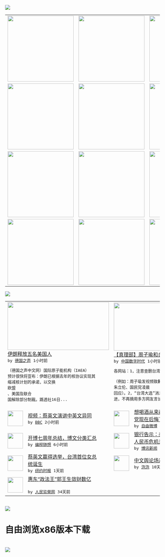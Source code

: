 

<a href="https://github.com/greatfire/z/raw/master/FreeBrowser.apk"><img src="https://raw.githubusercontent.com/greatfire/wiki/master/x/header.png" /></a><table><tr><td width="262" align="center" valign="center"><a href="https://github.com/greatfire/wiki/wiki/nyt" title="纽约时报中文网 国际纵览"><img src="https://raw.githubusercontent.com/greatfire/wiki/master/x/nyt_flag.png" width="215"/></a></td><td width="262" align="center" valign="center"><a href="https://github.com/greatfire/wiki/wiki/dw" title=""><img src="https://raw.githubusercontent.com/greatfire/wiki/master/x/dw_flag.png" width="215"/></a></td><td width="262" align="center" valign="center"><a href="https://github.com/greatfire/wiki/wiki/rmjd" title=""><img src="https://raw.githubusercontent.com/greatfire/wiki/master/x/rmjd_flag.png" width="215"/></a></td></tr><tr><td width="262" align="center" valign="center"><a href="https://github.com/paopaonetizen/website" title="泡泡 - 未经审查的互联网信息"><img src="https://raw.githubusercontent.com/greatfire/wiki/master/x/pp_flag.png" width="215"/></a></td><td width="262" align="center" valign="center"><a href="https://github.com/getlantern/mirror" title="以及自由微博和GreatFire.org官方中文论坛"><img src="https://raw.githubusercontent.com/greatfire/wiki/master/x/lantern_flag.png" width="215"/></a></td><td width="262" align="center" valign="center"><a href="https://github.com/cdtmirrors/m/" title=""><img src="https://raw.githubusercontent.com/greatfire/wiki/master/x/cdt_flag.png" width="215"/></a></td></tr><tr><td width="262" align="center" valign="center"><a href="https://github.com/program-think/blog" title="编程随想的博客"><img src="https://raw.githubusercontent.com/greatfire/wiki/master/x/pt_flag.png" width="215"/></a></td><td width="262" align="center" valign="center"><a href="https://github.com/greatfire/wiki/wiki/bbc" title=""><img src="https://raw.githubusercontent.com/greatfire/wiki/master/x/bbc_flag.png" width="215"/></a></td><td width="262" align="center" valign="center"><a href="https://github.com/freeweibo/s" title="自由微博 - 匿名和不受屏蔽的新浪微博搜索"><img src="https://raw.githubusercontent.com/greatfire/wiki/master/x/fw_flag.png" width="215"/></a></td></tr><tr><td width="262" align="center" valign="center"><a href="https://github.com/greatfire/wiki/wiki/google" title=""><img src="https://raw.githubusercontent.com/greatfire/wiki/master/x/google_flag.png" width="215"/></a></td><td width="262" align="center" valign="center"><a href="https://github.com/bxnews/boxun" title=""><img src="https://raw.githubusercontent.com/greatfire/wiki/master/x/bx_flag.png" width="215"/></a></td><td width="262" align="center" valign="center"><a href="https://github.com/greatfire/wiki/wiki/open-source" title="欢迎访问GreatFire.org开发者项目网站"><img src="https://raw.githubusercontent.com/greatfire/wiki/master/x/open-source_flag.png" width="215"/></a></td></tr></table><img src="https://raw.githubusercontent.com/greatfire/wiki/master/x/newsfeed text.png" /><table cols="4"><tr><td colspan="2" width="380"><a href="http://dw.com/p/1HeoA?maca=chi-GK-text-greatfire-all-chinese-15625-xml-mrss"><img src="http://www.dw.com/image/0,,18984759_302,00.jpg" width="330" height="156"/></a></br><a href="http://dw.com/p/1HeoA?maca=chi-GK-text-greatfire-all-chinese-15625-xml-mrss">伊朗释放五名美国人</a></br><kbd> by <a href="http://dw.de">德国之声</a> 1小时前 </kbd></br><pre>（德国之声中文网）国际原子能机构（IAEA）<br/>预计很快将宣布：伊朗已根据去年的核协议实现其<br/>缩减核计划的承诺，以交换欧盟、美国及联合<br/>国解除部分制裁。路透社16日...</pre></td><td colspan="2" width="380"><a href="http://feedproxy.google.com/~r/chinadigitaltimes/main-page/~3/46HbsQ6GHQQ/"><img src="https://raw.githubusercontent.com/greatfire/wiki/master/x/cdt_logo_b.png" width="330" height="156"/></a></br><a href="http://feedproxy.google.com/~r/chinadigitaltimes/main-page/~3/46HbsQ6GHQQ/">【真理部】周子瑜和台湾大选</a></br><kbd> by <a href="http://chinadigitaltimes.net/chinese/">中国数字时代</a> 1小时前 </kbd></br><pre>各网站：1，注意查删台湾艺人周子瑜相关报道 <br/>（例如：周子瑜发视频致歉 朱立伦、国民党凌晨<br/>回应）。2，“台湾大选”消息各媒体一律不再跟<br/>进，不再摘用多方网友言论，不...</pre></td></tr><tr><td><img src="http://a.files.bbci.co.uk/worldservice/live/assets/images/2016/01/16/160116184630_tsai_ing-wen_speech_144x81_reuters_nocredit.jpg" width="50" height="50"/></td><td width="280"><a href="http://www.bbc.com/zhongwen/simp/multimedia/2016/01/160116_vid_tsai_speech_difference">视频：蔡英文演讲中英文异同</a></br><kbd> by <a href="http://www.bbc.co.uk/zhongwen/simp">BBC</a> 2小时前 </kbd></td><td><img src="https://raw.githubusercontent.com/greatfire/wiki/master/x/fw_logo.png" width="50" height="50"/></td><td width="280"><a href="https://freeweibo.com/weibo/3932067392024593">想喝酒从来都能找到理由。国民<br/>党现在后悔了，早知道当...</a></br><kbd> by <a href="https://freeweibo.com/">自由微博</a> 4小时前 </kbd></td></tr><tr><td><img src="https://raw.githubusercontent.com/greatfire/wiki/master/x/pt_logo.png" width="50" height="50"/></td><td width="280"><a href="http://feedproxy.google.com/~r/programthink/~3/6a5j85a9zeM/seven-years-blogging.html">开博七周年总结，博文分类汇总</a></br><kbd> by <a href="http://program-think.blogspot.com">编程随想</a> 6小时前 </kbd></td><td><img src="http://www.boxun.com/news/images/2016/01/201601160812china1.jpg" width="50" height="50"/></td><td width="280"><a href="http://www.boxun.com/news/gb/china/2016/01/201601160812.shtml">银行告示：美元等外汇无库存－<br/>人民币危机来临请看博讯...</a></br><kbd> by <a href="http://www.boxun.com">博讯新闻</a> 1天前 </kbd></td></tr><tr><td><img src="http://static01.nyt.com/images/2016/01/17/world/17TAIWAN1-web/17TAIWAN-web-1452919226976-articleLarge.jpg" width="50" height="50"/></td><td width="280"><a href="https://d3qlz4p8smvoli.cloudfront.net/china/20160116/cc16taiwan/">蔡英文赢得选举，台湾首位女总<br/>统诞生</a></br><kbd> by <a href="http://m.cn.nytimes.com/">纽约时报</a> 1天前 </kbd></td><td><img src="https://pao-pao.net/sites/pao-pao.net/files/styles/adaptive_image/adaptive-image/public/yu_qing_ya_li_biao_.jpeg?itok=frNeuyOd" width="50" height="50"/></td><td width="280"><a href="https://pao-pao.net/article/657">中文舆论场观察年报（下）</a></br><kbd> by <a href="https://pao-pao.net">泡泡</a> 10天前 </kbd></td></tr><tr><td><img src="http://www.rmjdw.com/uploads/151213/3-151213135J1423.jpg" width="50" height="50"/></td><td width="280"><a href="http://www.rmjdw.com//tebiebaodao/20151213/15247.html">惠东“政法王”郭王生敛财数亿<br/> </a></br><kbd> by <a href="http://www.rmjdw.com/">人民监督网</a> 34天前 </kbd></td></table></br><a href="https://github.com/greatfire/z/raw/master/FreeBrowser.apk"><img src="https://raw.githubusercontent.com/greatfire/wiki/master/x/download app.png" /></a><h1>自由浏览x86版本下载<h1><a href="https://github.com/greatfire/z/raw/master/FreeBrowser-x86.apk"><img src="https://raw.githubusercontent.com/greatfire/images/master/fb86.qr.png" /></a>